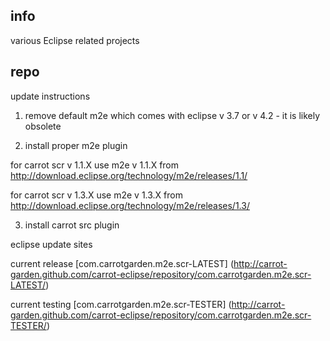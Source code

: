 <!--

    Copyright (C) 2010-2012 Andrei Pozolotin <Andrei.Pozolotin@gmail.com>

    All rights reserved. Licensed under the OSI BSD License.

    http://www.opensource.org/licenses/bsd-license.php

-->
## info

various Eclipse related projects

## repo

update instructions

1) remove default m2e which comes with eclipse v 3.7 or v 4.2 - it is likely obsolete

2) install proper m2e plugin

for carrot scr v 1.1.X use m2e v 1.1.X from
http://download.eclipse.org/technology/m2e/releases/1.1/

for carrot scr v 1.3.X use m2e v 1.3.X from
http://download.eclipse.org/technology/m2e/releases/1.3/

3) install carrot src plugin
 
eclipse update sites

current release 
[com.carrotgarden.m2e.scr-LATEST]
(http://carrot-garden.github.com/carrot-eclipse/repository/com.carrotgarden.m2e.scr-LATEST/)

current testing
[com.carrotgarden.m2e.scr-TESTER]
(http://carrot-garden.github.com/carrot-eclipse/repository/com.carrotgarden.m2e.scr-TESTER/)
